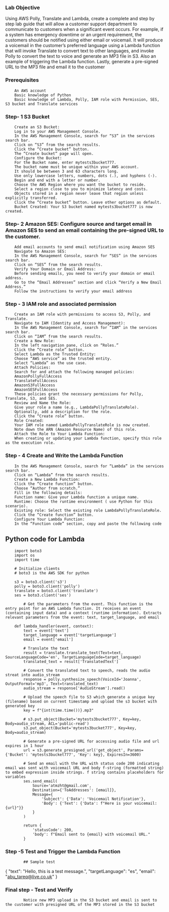 ### Lab Objective 
Using AWS Polly, Translate and Lambda, create a complete and step by step lab guide that will allow a customer support department to communicate to customers when a significant event occurs. For example, if a system has emergency downtime or an urgent requirement, the customers should be notified using either email or voicemail.  It will produce a voicemail in the customer’s preferred language using a Lambda function that will invoke Translate to convert text to other languages, and invoke Polly to convert the text to voice and generate an MP3 file in S3. Also an example of triggering the Lambda function. Lastly, generate a pre-signed URL to the MP3 file and email it to the customer

### Prerequisites
        An AWS account
        Basic knowledge of Python
        Basic knowledge of Lambda, Polly, IAM role with Permission, SES, S3 bucket and Translate services

### Step- 1 S3 Bucket
        Create an S3 Bucket:
        Log in to your AWS Management Console.
        In the AWS Management Console, search for “S3” in the services search bar.
        Click on “S3” from the search results.
        Click the “Create bucket” button.
        The “Create bucket” page will open.
        Configure the Bucket:
        For the Bucket name, enter mytests3bucket777.
        The bucket name must be unique within your AWS account.
        It should be between 3 and 63 characters long.
        Use only lowercase letters, numbers, dots (.), and hyphens (-).
        Begin and end with a letter or number.
        Choose the AWS Region where you want the bucket to reside.
        Select a region close to you to minimize latency and costs.
        Objects stored in a region never leave that region unless explicitly transferred.
        Click the “Create bucket” button. Leave other options as default.
        Bucket Created: Your S3 bucket named mytests3bucket777 is now created.


### Step- 2 Amazon SES: Configure source and target email in Amazon SES to send an email containing the pre-signed URL to the customer.
        Add email accounts to send email notification using Amazon SES 
        Navigate to Amazon SES:
        In the AWS Management Console, search for “SES” in the services search bar.
        Click on “SES” from the search results.
        Verify Your Domain or Email Address:
        Before sending emails, you need to verify your domain or email address.
        Go to the “Email Addresses” section and click “Verify a New Email Address.”
        Follow the instructions to verify your email address

### Step - 3 IAM role and associated permission 
        Create an IAM role with permissions to access S3, Polly, and Translate.
        Navigate to IAM (Identity and Access Management):
        In the AWS Management Console, search for “IAM” in the services search bar.
        Click on “IAM” from the search results.
        Create a New Role:
        In the left navigation pane, click on “Roles.”
        Click the “Create role” button.
        Select Lambda as the Trusted Entity:
        Choose “AWS service” as the trusted entity.
        Select “Lambda” as the use case.
        Attach Policies:
        Search for and attach the following managed policies:
        AmazonPollyFullAccess
        TranslateFullAccess
        AmazonS3FullAccess
        AmazonSESFullAccess
        These policies grant the necessary permissions for Polly, Translate, S3, and SES.
        Review and Name the Role:
        Give your role a name (e.g., LambdaPollyTranslateRole).
        Optionally, add a description for the role.
        Click the “Create role” button.
        Role Created:
        Your IAM role named LambdaPollyTranslateRole is now created.
        Note down the ARN (Amazon Resource Name) of this role.
        Attach the Role to Your Lambda Function:
        When creating or updating your Lambda function, specify this role as the execution role.

### Step - 4 Create and Write the Lambda Function


        In the AWS Management Console, search for “Lambda” in the services search bar.
        Click on “Lambda” from the search results.
        Create a New Lambda Function:
        Click the “Create function” button.
        Choose “Author from scratch.”
        Fill in the following details:
        Function name: Give your Lambda function a unique name.
        Runtime: Choose the runtime environment ( use Python for this scenario).
        Existing role: Select the existing role LambdaPollyTranslateRole.
        Click the “Create function” button.
        Configure Your Lambda Function:
        In the “Function code” section, copy and paste the following code

## Python code for Lambda
        import boto3
        import os
        import time

        # Initialize clients
        # boto3 is the AWS SDK for python
        
        s3 = boto3.client('s3')
        polly = boto3.client('polly')
        translate = boto3.client('translate')
        ses = boto3.client('ses')

            # Get the parameters from the event. This function is the entry point for an AWS Lambda function. It receives an event (containing input data) and a context (runtime information). Extracts relevant parameters from the event: text, target_language, and email
            
        def lambda_handler(event, context):
            text = event['text']
            target_language = event['targetLanguage']
            email = event['email']

            # Translate the text
            result = translate.translate_text(Text=text, SourceLanguageCode='en', TargetLanguageCode=target_language)
            translated_text = result['TranslatedText']

            # Convert the translated text to speech, reads the audio streat into audio_stream
            response = polly.synthesize_speech(VoiceId='Joanna', OutputFormat='mp3', Text=translated_text)
            audio_stream = response['AudioStream'].read()

            # Upload the speech file to S3 which generate a unique key (filename) based on current timestamp and upload the s3 bucket with generated key
            key = f"{int(time.time())}.mp3"
            
            # s3.put_object(Bucket='mytests3bucket777', Key=key, Body=audio_stream, ACL='public-read')
            s3.put_object(Bucket='mytests3bucket777', Key=key, Body=audio_stream)

            # Generate a pre-signed URL for accessing audio file and url expires in 1 hour
            url = s3.generate_presigned_url('get_object', Params={'Bucket': 'mytests3bucket777', 'Key': key}, ExpiresIn=3600)

            # Send an email with the URL with status code 200 indicating email was sent with voicemail URL and body f-string (formatted string) to embed expression inside strings. f string contains placeholders for variables
            ses.send_email(
                Source='atmzht@gmail.com',
                Destination={'ToAddresses': [email]},
                Message={
                    'Subject': {'Data': 'Voicemail Notification'},
                    'Body': {'Text': {'Data': f"Here is your voicemail: {url}"}}
                }
            )

            return {
                'statusCode': 200,
                'body': f"Email sent to {email} with voicemail URL."
            }

### Step -5 Test and Trigger the Lambda Function
            ## Sample test
  
   {
            "text": "Hello, this is a test message.",
            "targetLanguage": "es",
            "email": "abu_tareq@live.co.uk"
            }

 ### Final step - Test and Verify 
            Notice new MP3 upload in the S3 bucket and email is sent to the customer with presigned URL of the MP3 stored in the S3 bucket
